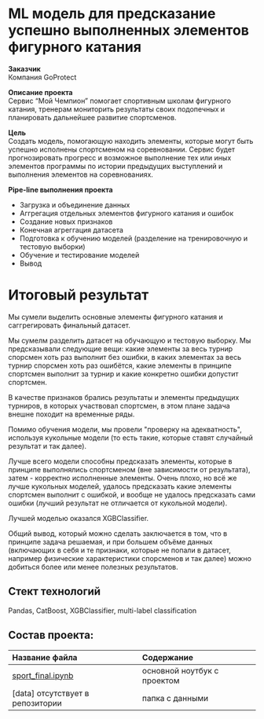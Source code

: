 # ML модель для предсказание успешно выполненных элементов фигурного катания

<b>Заказчик</b><br>
Компания GoProtect<br>

<b>Описание проекта</b><br>
Сервис  “Мой Чемпион” помогает спортивным школам фигурного катания, тренерам мониторить результаты своих подопечных и планировать дальнейшее развитие спортсменов.<br>

<b>Цель</b><br>
Создать модель, помогающую находить элементы, которые могут быть успешно исполнены спортсменом на соревновании. 
Сервис будет прогнозировать прогресс и возможное выполнение тех или иных элементов программы по истории предыдущих выступлений и выполнения элементов на соревнованиях.

<b>Pipe-line выполнения проекта</b>
- Загрузка и объединение данных
- Аггрегация отдельных элементов фигурного катания и ошибок
- Создание новых признаков
- Конечная агреггация датасета
- Подготовка к обучению моделей (разделение на тренировочную и тестовую выборки)
- Обучение и тестирование моделей
- Вывод

# Итоговый результат
Мы сумели выделить основные элементы фигурного катания и саггрегировать финальный датасет. 

Мы сумелм разделить датасет на обучающую и тестовую выборку. Мы предсказывали следующие вещи: какие элементы за весь турнир спорсмен хоть раз выполнит без ошибки, в каких элементах за весь турнир спорсмен хоть раз ошибётся, какие элементы в принципе спортсмен выполнит за турнир и какие конкретно ошибки допустит спортсмен. 

В качестве признаков брались результаты и элементы предыдущих турниров, в которых участвовал спортсмен, в этом плане задача внешне походит на временные ряды. 

Помимо обучения модели, мы провели "проверку на адекватность", используя кукольные модели (то есть такие, которые ставят случайный результат и так далее). 

Лучше всего модели способны предсказать элементы, которые в принципе выполнялись спортсменом (вне зависимости от результата), затем - корректно исполненные элементы. Очень плохо, но всё же лучше кукольных моделей, удалось предсказать какие элементы спортсмен выполнит с ошибкой, и вообще не удалось предсказать сами ошибки (лучший результат не отличается от кукольной модели).

Лучшей моделью оказался XGBClassifier.

Общий вывод, который можно сделать заключается в том, что в принципе задача решаемая, и при большем объёме данных (включающих в себя и те признаки, которые не попали в датасет, например физические характеристики спорсменов и так далее) можно добиться более или менее полезных результатов.

## Стект технологий

Pandas, CatBoost, XGBClassifier, multi-label classification

## Состав проекта:
| **Название файла**  | **Содержание**                            |
|:--------------------|:------------------------------------------|
| [sport_final.ipynb](https://github.com/AlexReznickenko/projects/blob/main/my_champion/sport_final.ipynb)         | основной ноутбук с проектом |
| [data] отсутствует в репозитории         | папка с данными |
